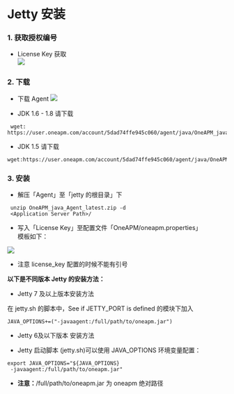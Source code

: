 # Jetty 安装

### 1. 获取授权编号

* License Key 获取<br>
 ![](/images/license_keyget01.png)

### 2. 下载
* 下载 Agent
 ![](/images/agent_download01.png)

* JDK 1.6 - 1.8  请下载

```
 wget: https://user.oneapm.com/account/5dad74ffe945c060/agent/java/OneAPM_java_Agent_latest.zip
 ```

* JDK 1.5 请下载

 ```
 wget:https://user.oneapm.com/account/5dad74ffe945c060/agent/java/OneAPM_java_Agent_legacy.zip
  ```

### 3. 安装

* 解压「Agent」至「jetty 的根目录」下

```
 unzip OneAPM_java_Agent_latest.zip -d
 <Application Server Path>/
 ```

* 写入「License Key」至配置文件「OneAPM/oneapm.properties」<br>
 模板如下：<br>

 ![](/images/ailicense_key01.png)

* 注意 license_key 配置的时候不能有引号

**以下是不同版本 Jetty 的安装方法：**

* Jetty 7 及以上版本安装方法

 在 jetty.sh 的脚本中，See if JETTY_PORT is defined 的模块下加入

```
JAVA_OPTIONS+=("-javaagent:/full/path/to/oneapm.jar")
```

* Jetty 6及以下版本 安装方法

* Jetty 启动脚本 (jetty.sh)可以使用 JAVA_OPTIONS 环境变量配置：

 ```
export JAVA_OPTIONS="${JAVA_OPTIONS}
  -javaagent:/full/path/to/oneapm.jar"
 ```

* **注意：**/full/path/to/oneapm.jar 为 oneapm 绝对路径
